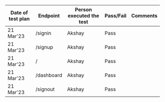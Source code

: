 
 <p> 
   
 | Date of test plan | Endpoint | Person executed the test | Pass/Fail | Comments |
| --- | --- | --- | --- | --- |
| 21 Mar'23 | /signin | Akshay | Pass | |
| 21 Mar'23 | /signup | Akshay | Pass | |
| 21 Mar'23 | / | Akshay | Pass | |
| 21 Mar'23 | /dashboard | Akshay | Pass | |
| 21 Mar'23 | /signout | Akshay | Pass | |

   
   
 </p>

 
